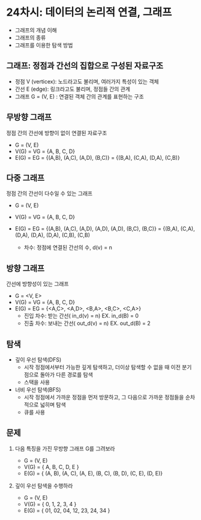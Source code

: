 # 24차시: 데이터의 논리적 연결, 그래프 
* 그래프의 개념 이해
* 그래프의 종류
* 그래프를 이용한 탐색 방법

## 그래프: 정점과 간선의 집합으로 구성된 자료구조
* 정점 V (verticex): 노드라고도 불리며, 여러가지 특성이 있는 객체
* 간선 E (edge): 링크라고도 불리며, 정점들 간의 관계 
* 그래프 G = (V, E) : 연결된 객체 간의 관계를 표현하는 구조 

## 무방향 그래프
정점 간의 간선에 방향이 없이 연결된 자료구조 
* G = (V, E)
* V(G) = VG = {A, B, C, D}
* E(G) = EG = {(A,B), (A,C), (A,D), (B,C)}
 = {(B,A), (C,A), (D,A), (C,B)}
 
## 다중 그래프 
정점 간의 간선이 다수일 수 있는 그래프 
* G = (V, E)
* V(G) = VG = {A, B, C, D}
* E(G) = EG = {(A,B), (A,C), (A,D), (A,D), (A,D), (B,C), (B,C)}
 = {(B,A), (C,A), (D,A), (D,A), (D,A), (C,B), (C,B)

  * 차수: 정점에 연결된 간선의 수, d(v) = n 

## 방향 그래프
간선에 방향성이 있는 그래프 
* G = <V, E>
* V(G) = VG = {A, B, C, D}
* E(G) = EG = {<A,C>, <A,D>, <B,A>, <B,C>, <C,A>}
  * 진입 차수: 받는 간선( in_d(v) = n)  EX.  in_d(B) = 0
  * 진출 차수: 보내는 간선( out_d(v) = n)  EX.  out_d(B) = 2 


## 탐색
* 깊이 우선 탐색(DFS)
  * 시작 정점에서부터 가능한 깊게 탐색하고, 더이상 탐색할 수 없을 때 이전 분기점으로 돌아가 다른 경로를 탐색
  * 스택을 사용 
* 너비 우선 탐색(BFS)
  * 시작 정점에서 가까운 정점을 먼저 방문하고, 그 다음으로 가까운 정점들을 순차적으로 넓히며 탐색
  * 큐를 사용
  
## 문제
1. 다음 특징을 가진 무방향 그래프 G를 그려보라
   * G = (V, E)
   * V(G) = { A, B, C, D, E }
   * E(G) = { (A, B), (A, C), (A, E), (B, C), (B, D), (C, E), (D, E)}

2. 깊이 우선 탐색을 수행하라
   * G = (V, E)
   * V(G) = { 0, 1, 2, 3, 4 }
   * E(G) = { 01, 02, 04, 12, 23, 24, 34 }
